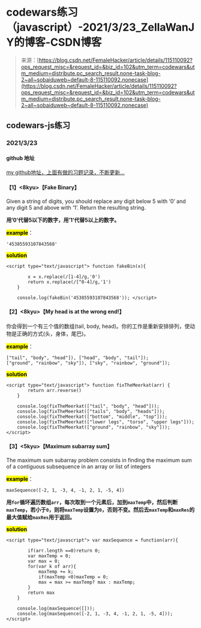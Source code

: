 <!--yml
category: codewars
date: 2022-08-13 11:47:01
-->

# codewars练习（javascript）-2021/3/23_ZellaWanJY的博客-CSDN博客

> 来源：[https://blog.csdn.net/FemaleHacker/article/details/115110092?ops_request_misc=&request_id=&biz_id=102&utm_term=codewars&utm_medium=distribute.pc_search_result.none-task-blog-2~all~sobaiduweb~default-8-115110092.nonecase](https://blog.csdn.net/FemaleHacker/article/details/115110092?ops_request_misc=&request_id=&biz_id=102&utm_term=codewars&utm_medium=distribute.pc_search_result.none-task-blog-2~all~sobaiduweb~default-8-115110092.nonecase)

## codewars-js练习

### 2021/3/23

#### github 地址

[my github地址，上面有做的习题记录，不断更新…](https://github.com/Mszmy/Codewars/)

#### 【1】<8kyu>【Fake Binary】

Given a string of digits, you should replace any digit below 5 with ‘0’ and any digit 5 and above with ‘1’. Return the resulting string.

**用’0’代替5以下的数字，用’1’代替5以上的数字。**

**<mark>example</mark>**：

```
'45385593107843568' 
```

<mark>**solution**</mark>

```
<script type="text/javascript"> function fakeBin(x){

		x = x.replace(/[1-4]/g,'0')
		return x.replace(/[^0-4]/g,'1')
	}

    console.log(fakeBin('45385593107843568')); </script> 
```

#### 【2】<8kyu>【My head is at the wrong end!】

你会得到一个有三个值的数组(tail, body, head)。你的工作是重新安排排列，使动物是正确的方式(头，身体，尾巴)。

**<mark>example</mark>**：

```
["tail", "body", "head"]), ["head", "body", "tail"]);
["ground", "rainbow", "sky"]), ["sky", "rainbow", "ground"]); 
```

<mark>**solution**</mark>

```
<script type="text/javascript"> function fixTheMeerkat(arr) {
		return arr.reverse()
	}

    console.log(fixTheMeerkat(["tail", "body", "head"]));
	console.log(fixTheMeerkat(["tails", "body", "heads"]));
	console.log(fixTheMeerkat(["bottom", "middle", "top"]));
	console.log(fixTheMeerkat(["lower legs", "torso", "upper legs"]));
	console.log(fixTheMeerkat(["ground", "rainbow", "sky"])); </script> 
```

#### 【3】<5kyu>【Maximum subarray sum】

The maximum sum subarray problem consists in finding the maximum sum of a contiguous subsequence in an array or list of integers

**<mark>example</mark>**：

```
maxSequence([-2, 1, -3, 4, -1, 2, 1, -5, 4]) 
```

**用`for`循环遍历数组`arr`，每次取到一个元素后，加到`maxTemp`中，然后判断`maxTemp`，若小于`0`，则将`maxTemp`设置为`0`，否则不变。然后去`maxTemp`和`maxRes`的最大值赋给`maxRes`用于返回。**

<mark>**solution**</mark>

```
<script type="text/javascript"> var maxSequence = function(arr){

		if(arr.length ==0)return 0;
		var maxTemp = 0;
  		var max = 0;
  		for(var k of arr){
    		maxTemp += k;
    		if(maxTemp <0)maxTemp = 0;
    		max = max >= maxTemp? max : maxTemp;
    	}
    	return max
	}

    console.log(maxSequence([]));
	console.log(maxSequence([-2, 1, -3, 4, -1, 2, 1, -5, 4])); </script> 
```